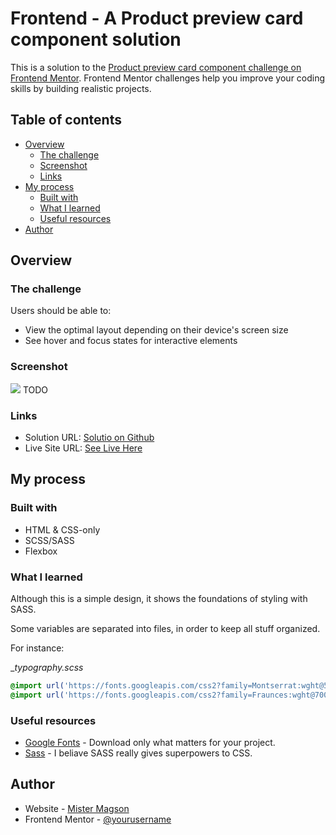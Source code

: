 # Frontend - A Product preview card component solution

This is a solution to the [Product preview card component challenge on Frontend Mentor](https://www.frontendmentor.io/challenges/product-preview-card-component-GO7UmttRfa). Frontend Mentor challenges help you improve your coding skills by building realistic projects. 

## Table of contents

- [Overview](#overview)
  - [The challenge](#the-challenge)
  - [Screenshot](#screenshot)
  - [Links](#links)
- [My process](#my-process)
  - [Built with](#built-with)
  - [What I learned](#what-i-learned)
  - [Useful resources](#useful-resources)
- [Author](#author)

## Overview

### The challenge

Users should be able to:

- View the optimal layout depending on their device's screen size
- See hover and focus states for interactive elements

### Screenshot

![](./screenshot.jpg)
TODO

### Links

- Solution URL: [Solutio on Github](https://github.com/mistermagson/frontend-product-preview.git)
- Live Site URL: [See Live Here](https://portfolio.mistermagson.com.br)

## My process

### Built with

- HTML & CSS-only
- SCSS/SASS
- Flexbox

### What I learned

Although this is a simple design, it shows the foundations of styling with SASS.

Some variables are separated into files, in order to keep all stuff organized.

For instance:

__typography.scss_ 
```css
@import url('https://fonts.googleapis.com/css2?family=Montserrat:wght@500;700&display=swap');
@import url('https://fonts.googleapis.com/css2?family=Fraunces:wght@700&family=Montserrat:wght@500;700&display=swap');
```

### Useful resources

- [Google Fonts](https://fonts.google.com/) - Download only what matters for your project.
- [Sass](https://sass-lang.com/guide) - I beliave SASS really gives superpowers to CSS. 


## Author

- Website - [Mister Magson](https://mistermagson.com.br)
- Frontend Mentor - [@yourusername](https://www.frontendmentor.io/profile/yourusername)
